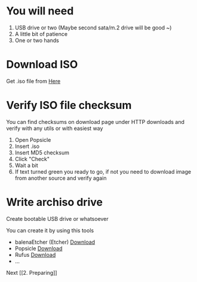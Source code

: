 # You will need
1. USB drive or two (Maybe second sata/m.2 drive will be good ~)
2. A little bit of patience
3. One or two hands

# Download ISO
Get .iso file from [Here](https://archlinux.org/download/)

# Verify ISO file checksum
You can find checksums on download page under HTTP downloads
and verify with any utils or with easiest way
1. Open Popsicle
2. Insert .iso
3. Insert MD5 checksum
4. Click "Check"
5. Wait a bit
6. If text turned green you ready to go, if not you need to download image from another source and verify again

# Write archiso drive
Create bootable USB drive or whatsoever

You can create it by using this tools
- balenaEtcher (Etcher) [Download](https://www.balena.io/etcher/)
- Popsicle [Download](https://github.com/pop-os/popsicle/releases/)
- Rufus [Download](https://rufus.ie/)
- ...

Next
[[2. Preparing]]